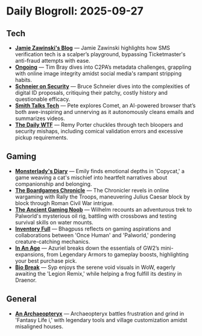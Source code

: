 # Daily Blogroll: 2025-09-27

## Tech

- **[Jamie Zawinski's Blog](https://www.jwz.org/blog/2025/09/today-in-ticketbastard/)** — Jamie Zawinski highlights how SMS verification tech is a scalper’s playground, bypassing Ticketmaster's anti-fraud attempts with ease.
- **[Ongoing](https://www.tbray.org/ongoing/When/202x/2025/09/18/C2PA-Investigations)** — Tim Bray dives into C2PA’s metadata challenges, grappling with online image integrity amidst social media's rampant stripping habits.
- **[Schneier on Security](https://www.schneier.com/blog/archives/2025/09/friday-squid-blogging-jigging-for-squid.html)** — Bruce Schneier dives into the complexities of digital ID proposals, critiquing their patchy, costly history and questionable efficacy.
- **[Smith Talks Tech](https://smithtalkstech.com/2025/09/25/comet-perplexitys-ai-browser/)** — Pete explores Comet, an AI-powered browser that’s both awe-inspiring and unnerving as it autonomously cleans emails and summarizes videos.
- **[The Daily WTF](https://thedailywtf.com/articles/pickup-sticklers)** — Remy Porter chuckles through tech bloopers and security mishaps, including comical validation errors and excessive pickup requirements.
## Gaming

- **[Monsterlady's Diary](https://monsterladysdiary.wordpress.com/2025/09/26/copycat-home-is-where-the-heart-is/)** — Emily finds emotional depths in 'Copycat,' a game weaving a cat's mischief into heartfelt narratives about companionship and belonging.
- **[The Boardgames Chronicle](https://theboardgameschronicle.com/2025/09/26/julius-caesar-exciting-sessions-via-rally-the-troops/)** — The Chronicler revels in online wargaming with Rally the Troops, maneuvering Julius Caesar block by block through Roman Civil War intrigue.
- **[The Ancient Gaming Noob](https://tagn.wordpress.com/2025/09/26/palworld-and-our-visit-to-the-oil-rig/)** — Wilhelm recounts an adventurous trek to Palworld's mysterious oil rig, battling with crossbows and testing survival skills on water mounts.
- **[Inventory Full](https://bhagpuss.blogspot.com/2025/09/youre-no-pal-of-mine.html)** — Bhagpuss reflects on gaming aspirations and collaborations between 'Once Human' and 'Palworld,' pondering creature-catching mechanics.
- **[In An Age](https://inanage.com/2025/09/26/what-do-you-get-with-gw2-expansions/)** — Azuriel breaks down the essentials of GW2’s mini-expansions, from Legendary Armors to gameplay boosts, highlighting your best purchase pick.
- **[Bio Break](https://biobreak.wordpress.com/2025/09/26/world-of-warcraft-taste-testing-the-void/)** — Syp enjoys the serene void visuals in WoW, eagerly awaiting the 'Legion Remix,' while helping a frog fulfill its destiny in Draenor.
## General

- **[An Archaeopteryx](https://anarchaeopteryx.bearblog.dev/2025-09-26-fantasy-life-i-90-hrs/)** — Archaeopteryx battles frustration and grind in 'Fantasy Life i,' with legendary tools and village customization amidst misaligned houses.
